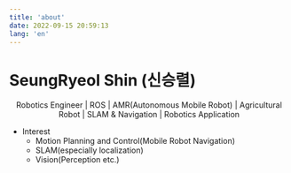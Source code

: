 ```yaml
---
title: 'about'
date: 2022-09-15 20:59:13
lang: 'en'
---
```


# SeungRyeol Shin (신승렬)

<div align="center">

Robotics Engineer | ROS | AMR(Autonomous Mobile Robot) | Agricultural Robot | SLAM & Navigation | Robotics Application

</div>

* Interest
  - Motion Planning and Control(Mobile Robot Navigation)
  - SLAM(especially localization)
  - Vision(Perception etc.)